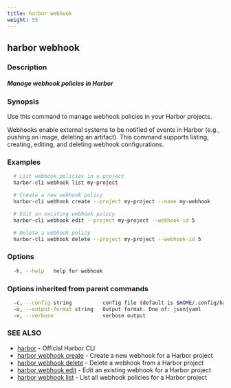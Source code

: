 ```yaml
---
title: harbor webhook
weight: 55
---
```

## harbor webhook

### Description

##### Manage webhook policies in Harbor

### Synopsis

Use this command to manage webhook policies in your Harbor projects.

Webhooks enable external systems to be notified of events in Harbor (e.g., pushing an image, deleting an artifact). 
This command supports listing, creating, editing, and deleting webhook configurations.

### Examples

```sh
  # List webhook policies in a project
  harbor-cli webhook list my-project

  # Create a new webhook policy
  harbor-cli webhook create --project my-project --name my-webhook

  # Edit an existing webhook policy
  harbor-cli webhook edit --project my-project --webhook-id 5

  # Delete a webhook policy
  harbor-cli webhook delete --project my-project --webhook-id 5
```

### Options

```sh
  -h, --help   help for webhook
```

### Options inherited from parent commands

```sh
  -c, --config string          config file (default is $HOME/.config/harbor-cli/config.yaml)
  -o, --output-format string   Output format. One of: json|yaml
  -v, --verbose                verbose output
```

### SEE ALSO

* [harbor](harbor.md)	 - Official Harbor CLI
* [harbor webhook create](harbor-webhook-create.md)	 - Create a new webhook for a Harbor project
* [harbor webhook delete](harbor-webhook-delete.md)	 - Delete a webhook from a Harbor project
* [harbor webhook edit](harbor-webhook-edit.md)	 - Edit an existing webhook for a Harbor project
* [harbor webhook list](harbor-webhook-list.md)	 - List all webhook policies for a Harbor project

